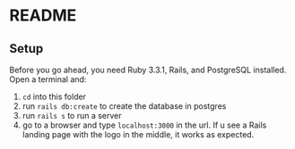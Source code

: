 # README

## Setup

Before you go ahead, you need Ruby 3.3.1, Rails, and PostgreSQL installed. Open a terminal and:

1. `cd` into this folder
2. run `rails db:create` to create the database in postgres
3. run `rails s` to run a server
4. go to a browser and type `localhost:3000` in the url. If u see a Rails landing page with the logo in the middle, it works as expected. 

